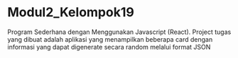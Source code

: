# Modul2_Kelompok19
Program Sederhana dengan Menggunakan Javascript (React). Project tugas yang dibuat adalah aplikasi yang menampilkan beberapa card dengan informasi yang dapat digenerate secara random melalui format JSON
